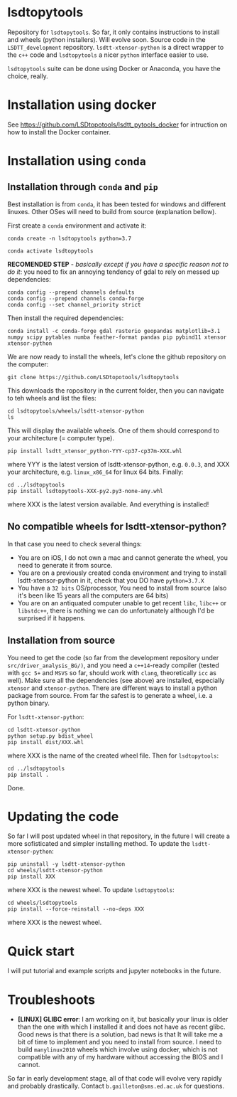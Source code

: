 # lsdtopytools

Repository for `lsdtopytools`. So far, it only contains instructions to install and wheels (python installers). Will evolve soon. Source code in the `LSDTT_development` repository. `lsdtt-xtensor-python` is a direct wrapper to the `c++` code and `lsdtopytools` a nicer `python` interface easier to use. 

`lsdtopytools` suite can be done using Docker or Anaconda, you have the choice, really.

# Installation using docker

See https://github.com/LSDtopotools/lsdtt_pytools_docker for intruction on how to install the Docker container.

# Installation using `conda`

## Installation through `conda` and `pip`

Best installation is from `conda`, it has been tested for windows and different linuxes. Other OSes will need to build from source (explanation bellow).

First create a `conda` environment and activate it:

```
conda create -n lsdtopytools python=3.7

conda activate lsdtopytools
```

**RECOMENDED STEP** - *basically except if you have a specific reason not to do it*: you need to fix an annoying tendency of gdal to rely on messed up dependencies:
```
conda config --prepend channels defaults
conda config --prepend channels conda-forge
conda config --set channel_priority strict
```

Then install the required dependencies:

```
conda install -c conda-forge gdal rasterio geopandas matplotlib=3.1 numpy scipy pytables numba feather-format pandas pip pybind11 xtensor xtensor-python
```

We are now ready to install the wheels, let's clone the github repository on the computer:

```
git clone https://github.com/LSDtopotools/lsdtopytools
```

This downloads the ropository in the current folder, then you can navigate to teh wheels and list the files:

```
cd lsdtopytools/wheels/lsdtt-xtensor-python
ls
```

This will display the available wheels. One of them should correspond to your architecture (= computer type).

```
pip install lsdtt_xtensor_python-YYY-cp37-cp37m-XXX.whl
```
where YYY is the latest version of lsdtt-xtensor-python, e.g. `0.0.3`, and XXX your architecture, e.g. `linux_x86_64` for linux 64 bits. Finally:

```
cd ../lsdtopytools
pip install lsdtopytools-XXX-py2.py3-none-any.whl
```

where XXX is the latest version available. And everything is installed!

## No compatible wheels for lsdtt-xtensor-python?

In that case you need to check several things:
- You are on iOS, I do not own a mac and cannot generate the wheel, you need to generate it from source.
- You are on a previously created conda environment and trying to install lsdtt-xtensor-python in it, check that you DO have `python=3.7.X`
- You have a `32 bits` OS/processor, You need to install from source (also it's been like 15 years all the computers are 64 bits)
- You are on an antiquated computer unable to get recent `libc`, `libc++` or `libstdc++`, there is nothing we can do unfortunately although I'd be surprised if it happens.

## Installation from source

You need to get the code (so far from the development repository under `src/driver_analysis_BG/)`, and you need a `c++14`-ready compiler (tested with `gcc 5+` and `MSVS` so far, should work with `clang`, theoretically `icc` as well). Make sure all the dependencies (see above) are installed, especially `xtensor` and `xtensor-python`. There are different ways to install a python package from source. From far the safest is to generate a wheel, i.e. a python binary.

For `lsdtt-xtensor-python`:

```
cd lsdtt-xtensor-python
python setup.py bdist_wheel
pip install dist/XXX.whl
```

where XXX is the name of the created wheel file.
Then for `lsdtopytools`:

```
cd ../lsdtopytools
pip install .
```
Done.

# Updating the code

So far I will post updated wheel in that repository, in the future I will create a more sofisticated and simpler installing method. To update the `lsdtt-xtensor-python`:

```
pip uninstall -y lsdtt-xtensor-python
cd wheels/lsdtt-xtensor-python
pip install XXX
```

where XXX is the newest wheel. To update `lsdtopytools`:

```
cd wheels/lsdtopytools
pip install --force-reinstall --no-deps XXX
```
where XXX is the newest wheel.

# Quick start

I will put tutorial and example scripts and jupyter notebooks in the future.

# Troubleshoots

- **[LINUX] GLIBC error**: I am working on it, but basically your linux is older than the one with which I installed it and does not have as recent glibc. Good news is that there is a solution, bad news is that It will take me a bit of time to implement and you need to install from source. I need to build `manylinux2010` wheels which involve using docker, which is not compatible with any of my hardware without accessing the BIOS and I cannot.

So far in early development stage, all of that code will evolve very rapidly and probably drastically. Contact `b.gailleton@sms.ed.ac.uk` for questions.


